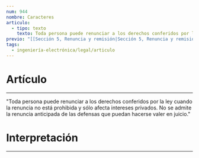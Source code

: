 ```yaml
---
num: 944
nombre: Caracteres
articulo:
  - tipo: texto
    texto: Toda persona puede renunciar a los derechos conferidos por la ley cuando la renuncia no está prohibida y sólo afecta intereses privados. No se admite la renuncia anticipada de las defensas que puedan hacerse valer en juicio.
previo: "[[Sección 5, Renuncia y remisión|Sección 5, Renuncia y remisión]]"
tags:
  - ingeniería-electrónica/legal/articulo
---
```

# Artículo
---
"Toda persona puede renunciar a los derechos conferidos por la ley cuando la renuncia no está prohibida y sólo afecta intereses privados. No se admite la renuncia anticipada de las defensas que puedan hacerse valer en juicio."

# Interpretación
---
